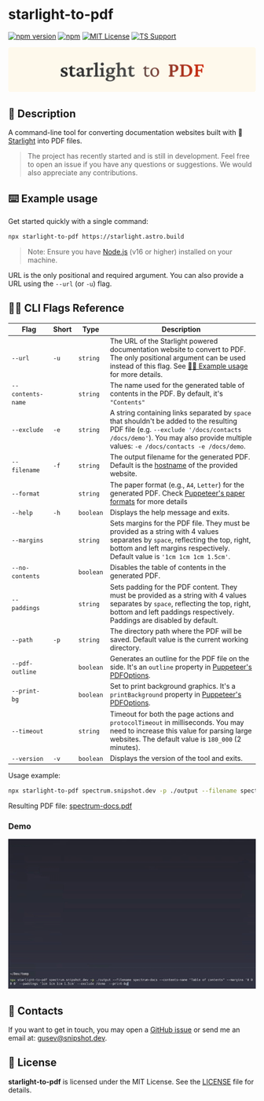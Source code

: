 # starlight-to-pdf

[![npm version](https://img.shields.io/npm/v/starlight-to-pdf?style=for-the-badge&logo=npm&color=0B936A)](https://www.npmjs.com/package/starlight-to-pdf?activeTab=versions)
[![npm](https://img.shields.io/npm/dw/starlight-to-pdf?style=for-the-badge&logo=npm&label=NPM)](https://www.npmjs.com/package/starlight-to-pdf?activeTab=readme)
[![MIT License](https://img.shields.io/badge/License-MIT-%23A31F34?style=for-the-badge)](https://github.com/Linkerin/starlight-to-pdf/blob/main/LICENSE)
[![TS Support](https://img.shields.io/github/languages/top/Linkerin/starlight-to-pdf?style=for-the-badge&logo=typescript)](https://github.com/search?q=repo%3ALinkerin%2Fstarlight-to-pdf++language%3ATypeScript&type=code)

![starlight to pdf banner image](./readme_assets/starlight-to-pdf.svg)

## 📖 Description <a id="description"></a>

A command-line tool for converting documentation websites built with
🌟[Starlight](https://starlight.astro.build) into PDF files.

> The project has recently started and is still in development. Feel free to
> open an issue if you have any questions or suggestions. We would also
> appreciate any contributions.

## ⌨️ Example usage <a id="usage"></a>

Get started quickly with a single command:

```bash
npx starlight-to-pdf https://starlight.astro.build
```

> Note: Ensure you have [Node.js](https://nodejs.org) (v16 or higher) installed
> on your machine.

URL is the only positional and required argument. You can also provide a URL
using the `--url` (or `-u`) flag.

## 👨‍💻 CLI Flags Reference <a id="flags"></a>

| Flag              | Short | Type      | Description                                                                                                                                                                                                               |
| ----------------- | ----- | --------- | ------------------------------------------------------------------------------------------------------------------------------------------------------------------------------------------------------------------------- |
| `--url`           | `-u`  | `string`  | The URL of the Starlight powered documentation website to convert to PDF. The only positional argument can be used instead of this flag. See [👨‍💻 Example usage](#usage) for more details.                                 |
| `--contents-name` |       | `string`  | The name used for the generated table of contents in the PDF. By default, it's `"Contents"`                                                                                                                               |
| `--exclude`       | `-e`  | `string`  | A string containing links separated by `space` that shouldn't be added to the resulting PDF file (e.g. `--exclude '/docs/contacts /docs/demo'`). You may also provide multiple values: `-e /docs/contacts -e /docs/demo`. |
| `--filename`      | `-f`  | `string`  | The output filename for the generated PDF. Default is the [hostname](https://developer.mozilla.org/en-US/docs/Web/API/URL/hostname) of the provided website.                                                              |
| `--format`        |       | `string`  | The paper format (e.g., `A4`, `Letter`) for the generated PDF. Check [Puppeteer's paper formats](https://pptr.dev/api/puppeteer.paperformat) for more details                                                             |
| `--help`          | `-h`  | `boolean` | Displays the help message and exits.                                                                                                                                                                                      |
| `--margins`       |       | `string`  | Sets margins for the PDF file. They must be provided as a string with 4 values separates by `space`, reflecting the top, right, bottom and left margins respectively. Default value is `'1cm 1cm 1cm 1.5cm'`.             |
| `--no-contents`   |       | `boolean` | Disables the table of contents in the generated PDF.                                                                                                                                                                      |
| `--paddings`      |       | `string`  | Sets padding for the PDF content. They must be provided as a string with 4 values separates by `space`, reflecting the top, right, bottom and left paddings respectively. Paddings are disabled by default.               |
| `--path`          | `-p`  | `string`  | The directory path where the PDF will be saved. Default value is the current working directory.                                                                                                                           |
| `--pdf-outline`   |       | `boolean` | Generates an outline for the PDF file on the side. It's an `outline` property in [Puppeteer's PDFOptions](https://pptr.dev/api/puppeteer.pdfoptions).                                                                     |
| `--print-bg`      |       | `boolean` | Set to print background graphics. It's a `printBackground` property in [Puppeteer's PDFOptions](https://pptr.dev/api/puppeteer.pdfoptions/).                                                                              |
| `--timeout`       |       | `string`  | Timeout for both the page actions and `protocolTimeout` in milliseconds. You may need to increase this value for parsing large websites. The default value is `180_000` (2 minutes).                                      |
| `--version`       | `-v`  | `boolean` | Displays the version of the tool and exits.                                                                                                                                                                               |

Usage example:

```bash
npx starlight-to-pdf spectrum.snipshot.dev -p ./output --filename spectrum-docs --contents-name "Table of contents" --margins '0 0 0 0' --paddings '1cm 1cm 1cm 1.5cm' --exclude /demo  --print-bg
```

Resulting PDF file: [spectrum-docs.pdf](./readme_assets/spectrum-docs.pdf)

### Demo

![Usage demo](./readme_assets/demo.gif)

## 📨 Contacts <a id="contacts"></a>

If you want to get in touch, you may open a
[GitHub issue](https://github.com/Linkerin/starlight-to-pdf/issues) or send me
an email at: [gusev@snipshot.dev](mailto:gusev@snipshot.dev).

## 🪪 License <a id="license"></a>

**starlight-to-pdf** is licensed under the MIT License. See the
[LICENSE](https://github.com/Linkerin/starlight-to-pdf/blob/main/LICENSE) file
for details.
